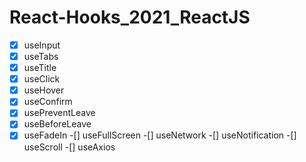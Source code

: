 # React-Hooks_2021_ReactJS

-[x] useInput
-[x] useTabs
-[x] useTitle
-[x] useClick
-[x] useHover
-[x] useConfirm
-[x] usePreventLeave
-[x] useBeforeLeave
-[x] useFadeIn
-[] useFullScreen
-[] useNetwork
-[] useNotification
-[] useScroll
-[] useAxios
